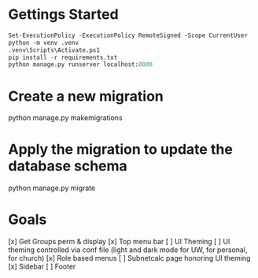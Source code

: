 # Gettings Started
```ps
Set-ExecutionPolicy -ExecutionPolicy RemoteSigned -Scope CurrentUser
python -m venv .venv
.venv\Scripts\Activate.ps1
pip install -r requirements.txt
python manage.py runserver localhost:8000
```

# Create a new migration
python manage.py makemigrations

# Apply the migration to update the database schema
python manage.py migrate

# Goals

[x] Get Groups perm & display
[x] Top menu bar
[ ] UI Theming
[ ] UI theming controlled via conf file (light and dark mode for UW, for personal, for church)
[x] Role based menus
[ ] Subnetcalc page honoring UI theming
[x] Sidebar
[ ] Footer
